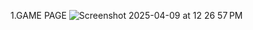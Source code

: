 1.GAME PAGE
![Screenshot 2025-04-09 at 12 26 57 PM](https://github.com/user-attachments/assets/1a4ad4a6-381e-461c-8171-9bf599ffbb18)
